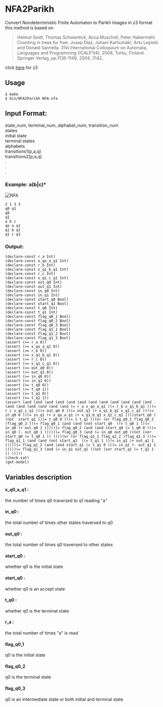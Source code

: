 # NFA2Parikh
Convert Nondeterministic Finite Automaton to Parikh Images in z3 format
<br>
this method is based on
> Helmut Seidl, Thomas Schwentick, Anca Muscholl, Peter Habermehl. Counting in trees for free. Josep Díaz, Juhani Karhumäki, Arto Lepistö and Donald Sannella. 31st International Colloquium on Automata, Languages and Programming (ICALP’04), 2004, Turku, Finland. Springer Verlag, pp.1136-1149, 2004, 3142. <hal-00159525>

click [here](https://github.com/Z3Prover/z3) for z3

## Usage
```
$ make
$ bin/NFA2Parikh NFA.nfa
```

## Input Format:
state_num, terminal_num, alphabet_num, transition_num<br>
states<br>
initial state<br>
terminal states<br>
alphabets<br>
transitions1(p,a,q)<br>
transitions2(p,a,q)<br>
.<br>
.<br>
.<br>
### Example: a(b|c)*
![NFA](https://i.imgur.com/iSZEUZj.png)
```
2 1 3 3
q0 q1
q0
q1
a b c
qo a q1
q1 b q1
q1 c q1
```
### Output:
```
(declare-const r_a Int)
(declare-const x_qo_a_q1 Int)
(declare-const r_b Int)
(declare-const x_q1_b_q1 Int)
(declare-const r_c Int)
(declare-const x_q1_c_q1 Int)
(declare-const out_q0 Int)
(declare-const out_q1 Int)
(declare-const in_q0 Int)
(declare-const in_q1 Int)
(declare-const start_q0 Bool)
(declare-const start_q1 Bool)
(declare-const t_q0 Int)
(declare-const t_q1 Int)
(declare-const flag_q0_1 Bool)
(declare-const flag_q0_2 Bool)
(declare-const flag_q0_3 Bool)
(declare-const flag_q1_1 Bool)
(declare-const flag_q1_2 Bool)
(declare-const flag_q1_3 Bool)
(assert (>= r_a 0))
(assert (>= x_qo_a_q1 0))
(assert (>= r_b 0))
(assert (>= x_q1_b_q1 0))
(assert (>= r_c 0))
(assert (>= x_q1_c_q1 0))
(assert (>= out_q0 0))
(assert (>= out_q1 0))
(assert (>= in_q0 0))
(assert (>= in_q1 0))
(assert (>= t_q0 0))
(assert (<= t_q0 1))
(assert (>= t_q1 0))
(assert (<= t_q1 1))
(assert (and (and (and (and (and (and (and (and (and (and (and (and (and (and (and (and (and (and (= r_a x_qo_a_q1 )(= r_b x_q1_b_q1 ))(= r_c x_q1_c_q1 ))(= out_q0 0 ))(= out_q1 (+ x_q1_b_q1 x_q1_c_q1 )))(= in_q0 0 ))(= in_q1 (+ x_qo_a_q1 (+ x_q1_b_q1 x_q1_c_q1 ))))start_q0 )(not  start_q1 ))(= t_q0 0 ))(= 1 t_q1 ))(or (or flag_q0_1 flag_q0_2 )flag_q0_3 ))(= flag_q0_1 (and (and (not start_q0  )(= t_q0 1 ))(= in_q0 (+ out_q0 1 )))))(= flag_q0_2 (and (and start_q0 (= t_q0 0 ))(= in_q0 (- out_q0 1 )))))(= flag_q0_3 (and (= in_q0 out_q0 )(not (xor start_q0 (= t_q0 1 )) ))))(or (or flag_q1_1 flag_q1_2 )flag_q1_3 ))(= flag_q1_1 (and (and (not start_q1  )(= t_q1 1 ))(= in_q1 (+ out_q1 1 )))))(= flag_q1_2 (and (and start_q1 (= t_q1 0 ))(= in_q1 (- out_q1 1 )))))(= flag_q1_3 (and (= in_q1 out_q1 )(not (xor start_q1 (= t_q1 1 )) )))))
(check-sat)
(get-model)
```

## Variables description
#### x_q0_a_q1 :
the number of times q0 traversed to q1 reading "a"<br>

#### in_q0 :
the total number of times other states traversed to q0<br>

#### out_q0 :
the total number of times q0 traversed to other states<br>

#### start_q0 :
whether q0 is the initial state<br>

#### start_q0 :
whether q0 is an accept state<br>

#### t_q0 :
whether q0 is the terminal state<br>

#### r_a :
the total number of times "a" is read<br>

#### flag_q0_1
q0 is the initial state<br>

#### flag_q0_2
q0 is the terminal state<br>

#### flag_q0_3
q0 is an intermediate state or both initial and terminal state<br>
